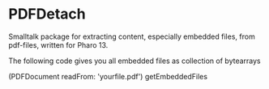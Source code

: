# PDFDetach
Smalltalk package for extracting content, especially embedded files, from pdf-files, written for Pharo 13. 

The following code gives you all embedded files as collection of bytearrays

(PDFDocument readFrom: 'yourfile.pdf') getEmbeddedFiles
